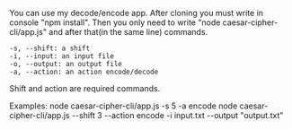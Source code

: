 You can use my decode/encode app. After cloning you must write in console "npm install". Then you only need to write "node caesar-cipher-cli/app.js" and after that(in the same line) commands.

    -s, --shift: a shift
    -i, --input: an input file
    -o, --output: an output file
    -a, --action: an action encode/decode

Shift and action are required commands.

Examples: 
node caesar-cipher-cli/app.js -s 5 -a encode
node caesar-cipher-cli/app.js --shift 3 --action encode -i input.txt --output "output.txt"
